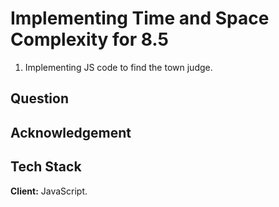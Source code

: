 
# Implementing Time and Space Complexity for 8.5
1. Implementing JS code to find the town judge.

## Question

## Acknowledgement 

## Tech Stack

**Client:** JavaScript.



